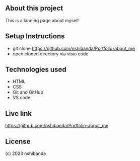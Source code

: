 ## About this project
 This is a landing page about myself
## Setup Instructions
- git clone https://github.com/nshibanda/Portfolio-about_me
- open cloned directory via visio code
## Technologies used
- HTML
- CSS
- Git and GitHub
- VS code
## Live link
https://github.com/nshibanda/Portfolio-about_me
## License
(c) 2023 nshibanda
